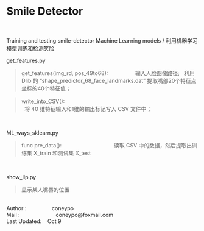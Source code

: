 # Smile Detector
<br>

Training and testing smile-detector Machine Learning models / 
利用机器学习模型训练和检测笑脸 
<br>

 get_features.py 
  
 > get_features(img_rd, pos_49to68):　　　　
 > &nbsp;&nbsp; 输入人脸图像路径;
 > &nbsp;&nbsp;利用 Dlib 的 “shape_predictor_68_face_landmarks.dat” 提取嘴部20个特征点坐标的40个特征值；
   
 > write_into_CSV(): 　　　　　　　　　　　　  
 > &nbsp;&nbsp;将 40 维特征输入和1维的输出标记写入 CSV 文件中；

<br>


 ML_ways_sklearn.py 
  
 >  func pre_data():　　　　　　　　　
 >  &nbsp;&nbsp;读取 CSV 中的数据，然后提取出训练集 X_train 和测试集 X_test　

<br>

 show_lip.py 
> 显示某人嘴唇的位置　
   
<br>
Author :       &nbsp; &nbsp; &nbsp; &nbsp; &nbsp; &nbsp; &nbsp; &nbsp; coneypo <br>
Mail : &nbsp; &nbsp; &nbsp; &nbsp; &nbsp; &nbsp; &nbsp; &nbsp; &nbsp; &nbsp;  &nbsp; &nbsp;coneypo@foxmail.com <br>
Last Updated:  &nbsp; &nbsp;Oct 9
   
